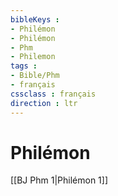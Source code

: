 ```yaml
---
bibleKeys : 
- Philémon
- Philémon
- Phm
- Philemon
tags : 
- Bible/Phm
- français
cssclass : français
direction : ltr
---
```


# Philémon

[[BJ Phm 1|Philémon 1]]
